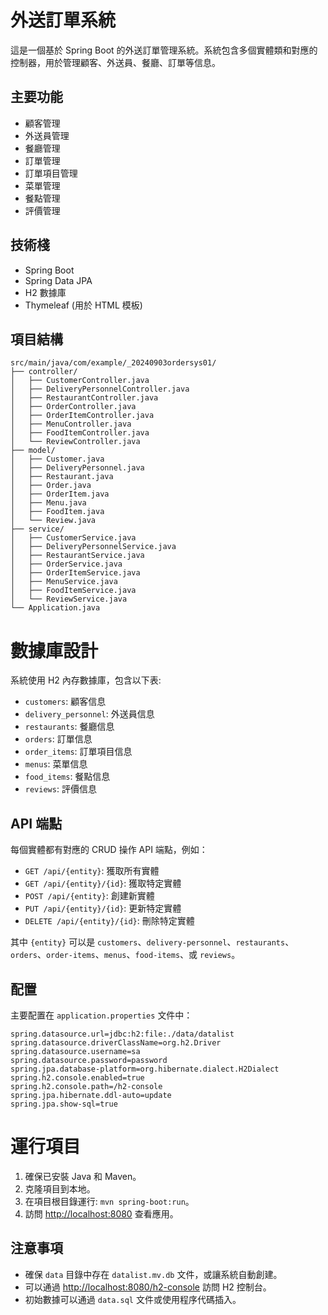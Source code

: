 # 外送訂單系統

這是一個基於 Spring Boot 的外送訂單管理系統。系統包含多個實體類和對應的控制器，用於管理顧客、外送員、餐廳、訂單等信息。

## 主要功能
- 顧客管理
- 外送員管理
- 餐廳管理
- 訂單管理
- 訂單項目管理
- 菜單管理
- 餐點管理
- 評價管理

## 技術棧
- Spring Boot
- Spring Data JPA
- H2 數據庫
- Thymeleaf (用於 HTML 模板)

## 項目結構

```text
src/main/java/com/example/_20240903ordersys01/
├── controller/
│   ├── CustomerController.java
│   ├── DeliveryPersonnelController.java
│   ├── RestaurantController.java
│   ├── OrderController.java
│   ├── OrderItemController.java
│   ├── MenuController.java
│   ├── FoodItemController.java
│   └── ReviewController.java
├── model/
│   ├── Customer.java
│   ├── DeliveryPersonnel.java
│   ├── Restaurant.java
│   ├── Order.java
│   ├── OrderItem.java
│   ├── Menu.java
│   ├── FoodItem.java
│   └── Review.java
├── service/
│   ├── CustomerService.java
│   ├── DeliveryPersonnelService.java
│   ├── RestaurantService.java
│   ├── OrderService.java
│   ├── OrderItemService.java
│   ├── MenuService.java
│   ├── FoodItemService.java
│   └── ReviewService.java
└── Application.java

```
# 數據庫設計

系統使用 H2 內存數據庫，包含以下表:

- `customers`: 顧客信息
- `delivery_personnel`: 外送員信息
- `restaurants`: 餐廳信息
- `orders`: 訂單信息
- `order_items`: 訂單項目信息
- `menus`: 菜單信息
- `food_items`: 餐點信息
- `reviews`: 評價信息

## API 端點

每個實體都有對應的 CRUD 操作 API 端點，例如：

- `GET /api/{entity}`: 獲取所有實體
- `GET /api/{entity}/{id}`: 獲取特定實體
- `POST /api/{entity}`: 創建新實體
- `PUT /api/{entity}/{id}`: 更新特定實體
- `DELETE /api/{entity}/{id}`: 刪除特定實體

其中 `{entity}` 可以是 `customers`、`delivery-personnel`、`restaurants`、`orders`、`order-items`、`menus`、`food-items`、或 `reviews`。

## 配置

主要配置在 `application.properties` 文件中：

```properties
spring.datasource.url=jdbc:h2:file:./data/datalist
spring.datasource.driverClassName=org.h2.Driver
spring.datasource.username=sa
spring.datasource.password=password
spring.jpa.database-platform=org.hibernate.dialect.H2Dialect
spring.h2.console.enabled=true
spring.h2.console.path=/h2-console
spring.jpa.hibernate.ddl-auto=update
spring.jpa.show-sql=true
```

# 運行項目

1. 確保已安裝 Java 和 Maven。
2. 克隆項目到本地。
3. 在項目根目錄運行: `mvn spring-boot:run`。
4. 訪問 [http://localhost:8080](http://localhost:8080) 查看應用。

## 注意事項

- 確保 `data` 目錄中存在 `datalist.mv.db` 文件，或讓系統自動創建。
- 可以通過 [http://localhost:8080/h2-console](http://localhost:8080/h2-console) 訪問 H2 控制台。
- 初始數據可以通過 `data.sql` 文件或使用程序代碼插入。

